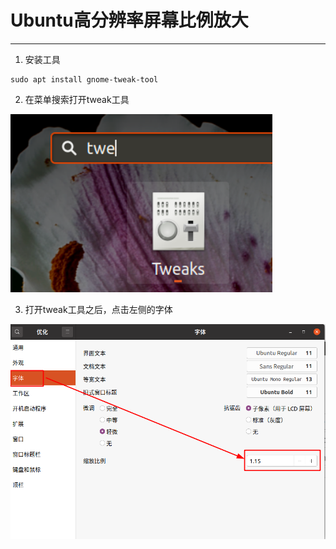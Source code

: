 # Ubuntu高分辨率屏幕比例放大

----

1.  安装工具

```
sudo apt install gnome-tweak-tool
```

2.  在菜单搜索打开tweak工具

![](../images/2021/10/20211023103117.png)


3.  打开tweak工具之后，点击左侧的字体

![](../images/2021/10/20211023103635.png)
